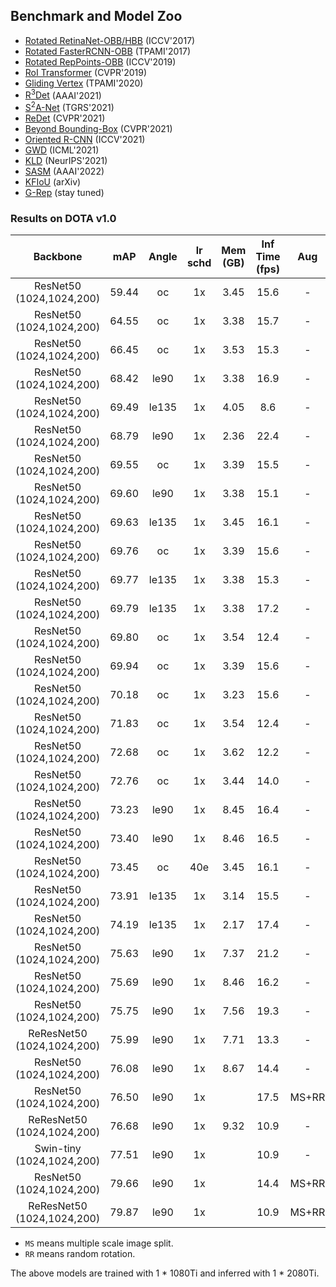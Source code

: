 ## Benchmark and Model Zoo

- [Rotated RetinaNet-OBB/HBB](../../configs/rotated_retinanet/README.md) (ICCV'2017)
- [Rotated FasterRCNN-OBB](../../configs/rotated_faster_rcnn/README.md) (TPAMI'2017)
- [Rotated RepPoints-OBB](../../configs/rotated_reppoints/README.md) (ICCV'2019)
- [RoI Transformer](../../configs/roi_trans/README.md) (CVPR'2019)
- [Gliding Vertex](../../configs/gliding_vertex/README.md) (TPAMI'2020)
- [R<sup>3</sup>Det](../../configs/r3det/README.md) (AAAI'2021)
- [S<sup>2</sup>A-Net](../../configs/s2anet/README.md) (TGRS'2021)
- [ReDet](../../configs/redet/README.md) (CVPR'2021)
- [Beyond Bounding-Box](../../configs/cfa/README.md) (CVPR'2021)
- [Oriented R-CNN](../../configs/oriented_rcnn/README.md) (ICCV'2021)
- [GWD](../../configs/gwd/README.md) (ICML'2021)
- [KLD](../../configs/kld/README.md) (NeurIPS'2021)
- [SASM](configs/sasm_reppoints/README.md) (AAAI'2022)
- [KFIoU](../../configs/kfiou/README.md) (arXiv)
- [G-Rep](../../configs/g_reppoints/README.md) (stay tuned)

### Results on DOTA v1.0

|    Backbone   |    mAP   | Angle | lr schd | Mem (GB) | Inf Time (fps) | Aug | Batch Size | Configs | Download |
|:------------:|:----------:|:-----------:|:---------:|:---------:|:---------:|:---------:|:---------:|:---------:|:-------------:|
| ResNet50 (1024,1024,200) | 59.44 | oc | 1x | 3.45 | 15.6 | - | 2 | [rotated_reppoints_r50_fpn_1x_dota_oc](../../configs/rotated_reppoints/rotated_reppoints_r50_fpn_1x_dota_oc.py) |  [model](https://download.openmmlab.com/mmrotate/v0.1.0/rotated_reppoints/rotated_reppoints_r50_fpn_1x_dota_oc/rotated_reppoints_r50_fpn_1x_dota_oc-d38ce217.pth) &#124; [log](https://download.openmmlab.com/mmrotate/v0.1.0/rotated_reppoints/rotated_reppoints_r50_fpn_1x_dota_oc/rotated_reppoints_r50_fpn_1x_dota_oc_20220205_145010.log.json)
| ResNet50 (1024,1024,200) | 64.55 | oc | 1x | 3.38 | 15.7 | - | 2 | [rotated_retinanet_hbb_r50_fpn_1x_dota_oc](../../configs/rotated_retinanet/rotated_retinanet_hbb_r50_fpn_1x_dota_oc.py) |  [model](https://download.openmmlab.com/mmrotate/v0.1.0/rotated_retinanet/rotated_retinanet_hbb_r50_fpn_1x_dota_oc/rotated_retinanet_hbb_r50_fpn_1x_dota_oc-e8a7c7df.pth) &#124; [log](https://download.openmmlab.com/mmrotate/v0.1.0/rotated_retinanet/rotated_retinanet_hbb_r50_fpn_1x_dota_oc/rotated_retinanet_hbb_r50_fpn_1x_dota_oc_20220121_095315.log.json)
| ResNet50 (1024,1024,200) | 66.45 | oc | 1x | 3.53 | 15.3 | - | 2 | [sasm_reppoints_r50_fpn_1x_dota_oc](../../configs/sasm/sasm_reppoints_r50_fpn_1x_dota_oc.py) |  [model](https://download.openmmlab.com/mmrotate/v0.1.0/sasm/sasm_reppoints_r50_fpn_1x_dota_oc/sasm_reppoints_r50_fpn_1x_dota_oc-6d9edded.pth) &#124; [log](https://download.openmmlab.com/mmrotate/v0.1.0/sasm/sasm_reppoints_r50_fpn_1x_dota_oc/sasm_reppoints_r50_fpn_1x_dota_oc_20220205_144938.log.json)
| ResNet50 (1024,1024,200) | 68.42 | le90 | 1x | 3.38 | 16.9 | - | 2 | [rotated_retinanet_obb_r50_fpn_1x_dota_le90](../../configs/rotated_retinanet/rotated_retinanet_obb_r50_fpn_1x_dota_le90.py) |  [model](https://download.openmmlab.com/mmrotate/v0.1.0/rotated_retinanet/rotated_retinanet_obb_r50_fpn_1x_dota_le90/rotated_retinanet_obb_r50_fpn_1x_dota_le90-c0097bc4.pth) &#124; [log](https://download.openmmlab.com/mmrotate/v0.1.0/rotated_retinanet/rotated_retinanet_obb_r50_fpn_1x_dota_le90/rotated_retinanet_obb_r50_fpn_1x_dota_le90_20220128_130740.log.json)
| ResNet50 (1024,1024,200) | 69.49 | le135 | 1x | 4.05 | 8.6 | - | 2 | [g_reppoints_r50_fpn_1x_dota_le135](../../configs/g_reppoints/g_reppoints_r50_fpn_1x_dota_le135.py) |  [model](https://download.openmmlab.com/mmrotate/v0.1.0/g_reppoints/g_reppoints_r50_fpn_1x_dota_le135/g_reppoints_r50_fpn_1x_dota_le135-b840eed7.pth) &#124; [log](https://download.openmmlab.com/mmrotate/v0.1.0/g_reppoints/g_reppoints_r50_fpn_1x_dota_le135/g_reppoints_r50_fpn_1x_dota_le135_20220202_233631.log.json)
| ResNet50 (1024,1024,200) | 68.79 | le90 | 1x | 2.36 | 22.4 | - | 2 | [rotated_retinanet_obb_r50_fpn_fp16_1x_dota_le90](../../configs/rotated_retinanet_obb_r50_fpn_fp16_1x_dota_le90.py) |  [model](https://download.openmmlab.com/mmrotate/v0.1.0/rotated_retinanet/rotated_retinanet_obb_r50_fpn_fp16_1x_dota_le90/rotated_retinanet_obb_r50_fpn_fp16_1x_dota_le90-01de71b5.pth) &#124; [log](https://download.openmmlab.com/mmrotate/v0.1.0/rotated_retinanet/rotated_retinanet_obb_r50_fpn_fp16_1x_dota_le90/rotated_retinanet_obb_r50_fpn_fp16_1x_dota_le90_20220303_183714.log.json)
| ResNet50 (1024,1024,200) | 69.55 | oc | 1x | 3.39 | 15.5 | - | 2 | [rotated_retinanet_hbb_gwd_r50_fpn_1x_dota_oc](../../configs/gwd/rotated_retinanet_hbb_gwd_r50_fpn_1x_dota_oc.py) |  [model](https://download.openmmlab.com/mmrotate/v0.1.0/gwd/rotated_retinanet_hbb_gwd_r50_fpn_1x_dota_oc/rotated_retinanet_hbb_gwd_r50_fpn_1x_dota_oc-41fd7805.pth) &#124; [log](https://download.openmmlab.com/mmrotate/v0.1.0/gwd/rotated_retinanet_hbb_gwd_r50_fpn_1x_dota_oc/rotated_retinanet_hbb_gwd_r50_fpn_1x_dota_oc_20220120_152421.log.json)
| ResNet50 (1024,1024,200) | 69.60 | le90 | 1x | 3.38 | 15.1 | - | 2 | [rotated_retinanet_hbb_kfiou_r50_fpn_1x_dota_le90](../../configs/kfiou/rotated_retinanet_hbb_kfiou_r50_fpn_1x_dota_le90.py) |  [model](https://download.openmmlab.com/mmrotate/v0.1.0/kfiou/rotated_retinanet_hbb_kfiou_r50_fpn_1x_dota_le90/rotated_retinanet_hbb_kfiou_r50_fpn_1x_dota_le90-03e02f75.pth) &#124; [log](https://download.openmmlab.com/mmrotate/v0.1.0/kfiou/rotated_retinanet_hbb_kfiou_r50_fpn_1x_dota_le90/rotated_retinanet_hbb_kfiou_r50_fpn_1x_dota_le90_20220209_173225.log.json)
| ResNet50 (1024,1024,200) | 69.63 | le135 | 1x | 3.45 | 16.1 | - | 2 | [cfa_r50_fpn_1x_dota_le135](../../configs/cfa/cfa_r50_fpn_1x_dota_le135.py) |  [model](https://download.openmmlab.com/mmrotate/v0.1.0/cfa/cfa_r50_fpn_1x_dota_le135/cfa_r50_fpn_1x_dota_le135-aed1cbc6.pth) &#124; [log](https://download.openmmlab.com/mmrotate/v0.1.0/cfa/cfa_r50_fpn_1x_dota_le135/cfa_r50_fpn_1x_dota_le135_20220205_144859.log.json)
| ResNet50 (1024,1024,200) | 69.76 | oc | 1x | 3.39 | 15.6 | - | 2 | [rotated_retinanet_hbb_kfiou_r50_fpn_1x_dota_oc](../../configs/kfiou/rotated_retinanet_hbb_kfiou_r50_fpn_1x_dota_oc.py) |  [model](https://download.openmmlab.com/mmrotate/v0.1.0/kfiou/rotated_retinanet_hbb_kfiou_r50_fpn_1x_dota_oc/rotated_retinanet_hbb_kfiou_r50_fpn_1x_dota_oc-c00be030.pth) &#124; [log](https://download.openmmlab.com/mmrotate/v0.1.0/kfiou/rotated_retinanet_hbb_kfiou_r50_fpn_1x_dota_oc/rotated_retinanet_hbb_kfiou_r50_fpn_1x_dota_oc_20220126_081643.log.json)
| ResNet50 (1024,1024,200) | 69.77 | le135 | 1x | 3.38 | 15.3 | - | 2 | [rotated_retinanet_hbb_kfiou_r50_fpn_1x_dota_le135](../../configs/kfiou/rotated_retinanet_hbb_kfiou_r50_fpn_1x_dota_le135.py) |  [model](https://download.openmmlab.com/mmrotate/v0.1.0/kfiou/rotated_retinanet_hbb_kfiou_r50_fpn_1x_dota_le135/rotated_retinanet_hbb_kfiou_r50_fpn_1x_dota_le135-0eaa4156.pth) &#124; [log](https://download.openmmlab.com/mmrotate/v0.1.0/kfiou/rotated_retinanet_hbb_kfiou_r50_fpn_1x_dota_le135/rotated_retinanet_hbb_kfiou_r50_fpn_1x_dota_le135_20220209_173257.log.json)
| ResNet50 (1024,1024,200) | 69.79 | le135 | 1x | 3.38 | 17.2 | - | 2 | [rotated_retinanet_obb_r50_fpn_1x_dota_le135](../../configs/rotated_retinanet/rotated_retinanet_obb_r50_fpn_1x_dota_le135.py) |  [model](https://download.openmmlab.com/mmrotate/v0.1.0/rotated_retinanet/rotated_retinanet_obb_r50_fpn_1x_dota_le135/rotated_retinanet_obb_r50_fpn_1x_dota_le135-e4131166.pth) &#124; [log](https://download.openmmlab.com/mmrotate/v0.1.0/rotated_retinanet/rotated_retinanet_obb_r50_fpn_1x_dota_le135/rotated_retinanet_obb_r50_fpn_1x_dota_le135_20220128_130755.log.json)
| ResNet50 (1024,1024,200) | 69.80 | oc | 1x | 3.54 | 12.4 | - | 2 | [r3det_r50_fpn_1x_dota_oc](../../configs/r3det/r3det_r50_fpn_1x_dota_oc.py) | [model](https://download.openmmlab.com/mmrotate/v0.1.0/r3det/r3det_r50_fpn_1x_dota_oc/r3det_r50_fpn_1x_dota_oc-b1fb045c.pth) &#124; [log](https://download.openmmlab.com/mmrotate/v0.1.0/r3det/r3det_r50_fpn_1x_dota_oc/r3det_r50_fpn_1x_dota_oc_20220126_191226.log.json)
| ResNet50 (1024,1024,200) | 69.94 | oc | 1x | 3.39 | 15.6 | - | 2 | [rotated_retinanet_hbb_kld_r50_fpn_1x_dota_oc](../../configs/kld/rotated_retinanet_hbb_kld_r50_fpn_1x_dota_oc.py) |  [model](https://download.openmmlab.com/mmrotate/v0.1.0/kld/rotated_retinanet_hbb_kld_r50_fpn_1x_dota_oc/rotated_retinanet_hbb_kld_r50_fpn_1x_dota_oc-49c1f937.pth) &#124; [log](https://download.openmmlab.com/mmrotate/v0.1.0/kld/rotated_retinanet_hbb_kld_r50_fpn_1x_dota_oc/rotated_retinanet_hbb_kld_r50_fpn_1x_dota_oc_20220125_201832.log.json)
| ResNet50 (1024,1024,200) | 70.18 | oc | 1x | 3.23 | 15.6 | - | 2 | [r3det_tiny_r50_fpn_1x_dota_oc](../../configs/r3det/r3det_tiny_r50_fpn_1x_dota_oc.py) | [model](https://download.openmmlab.com/mmrotate/v0.1.0/r3det/r3det_tiny_r50_fpn_1x_dota_oc/r3det_tiny_r50_fpn_1x_dota_oc-c98a616c.pth) &#124; [log](https://download.openmmlab.com/mmrotate/v0.1.0/r3det/r3det_tiny_r50_fpn_1x_dota_oc/r3det_tiny_r50_fpn_1x_dota_oc_20220209_171624.log.json)
| ResNet50 (1024,1024,200) | 71.83 | oc | 1x | 3.54 | 12.4 | - | 2 | [r3det_kld_r50_fpn_1x_dota_oc](../../configs/kld/r3det_kld_r50_fpn_1x_dota_oc.py) |  [model](https://download.openmmlab.com/mmrotate/v0.1.0/kld/r3det_kld_r50_fpn_1x_dota_oc/r3det_kld_r50_fpn_1x_dota_oc-31866226.pth) &#124; [log](https://download.openmmlab.com/mmrotate/v0.1.0/kld/r3det_kld_r50_fpn_1x_dota_oc/r3det_kld_r50_fpn_1x_dota_oc_20220210_114049.log.json)
| ResNet50 (1024,1024,200) | 72.68 | oc | 1x | 3.62 | 12.2 | - | 2 | [r3det_kfiou_ln_r50_fpn_1x_dota_oc](../../configs/kfiou/r3det_kfiou_ln_r50_fpn_1x_dota_oc.py) |  [model](https://download.openmmlab.com/mmrotate/v0.1.0/kfiou/r3det_kfiou_ln_r50_fpn_1x_dota_oc/r3det_kfiou_ln_r50_fpn_1x_dota_oc-8e7f049d.pth) &#124; [log](https://download.openmmlab.com/mmrotate/v0.1.0/kfiou/r3det_kfiou_ln_r50_fpn_1x_dota_oc/r3det_kfiou_ln_r50_fpn_1x_dota_oc_20220123_074507.log.json)
| ResNet50 (1024,1024,200) | 72.76 | oc | 1x | 3.44 | 14.0 | - | 2 | [r3det_tiny_kld_r50_fpn_1x_dota_oc](../../configs/kld/r3det_tiny_kld_r50_fpn_1x_dota_oc.py) | [model](https://download.openmmlab.com/mmrotate/v0.1.0/kld/r3det_tiny_kld_r50_fpn_1x_dota_oc/r3det_tiny_kld_r50_fpn_1x_dota_oc-589e142a.pth) &#124; [log](https://download.openmmlab.com/mmrotate/v0.1.0/kld/r3det_tiny_kld_r50_fpn_1x_dota_oc/r3det_tiny_kld_r50_fpn_1x_dota_oc_20220209_172917.log.json)
| ResNet50 (1024,1024,200) | 73.23 | le90 | 1x | 8.45 | 16.4 | - | 2 | [gliding_vertex_r50_fpn_1x_dota_le90](../../configs/gliding_vertex/gliding_vertex_r50_fpn_1x_dota_le90.py) | [model](https://download.openmmlab.com/mmrotate/v0.1.0/gliding_vertex/gliding_vertex_r50_fpn_1x_dota_le90/gliding_vertex_r50_fpn_1x_dota_le90-12e7423c.pth) &#124; [log](https://download.openmmlab.com/mmrotate/v0.1.0/gliding_vertex/gliding_vertex_r50_fpn_1x_dota_le90/gliding_vertex_r50_fpn_1x_dota_le90_20220129_085529.log.json)
| ResNet50 (1024,1024,200) | 73.40 | le90 | 1x | 8.46 | 16.5 | - | 2 | [rotated_faster_rcnn_r50_fpn_1x_dota_le90](../../configs/rotated_faster_rcnn/rotated_faster_rcnn_r50_fpn_1x_dota_le90.py) | [model](https://download.openmmlab.com/mmrotate/v0.1.0/rotated_faster_rcnn/rotated_faster_rcnn_r50_fpn_1x_dota_le90/rotated_faster_rcnn_r50_fpn_1x_dota_le90-0393aa5c.pth) &#124; [log](https://download.openmmlab.com/mmrotate/v0.1.0/rotated_faster_rcnn/rotated_faster_rcnn_r50_fpn_1x_dota_le90/rotated_faster_rcnn_r50_fpn_1x_dota_le90_20220131_082156.log.json)
| ResNet50 (1024,1024,200) | 73.45 | oc | 40e | 3.45 | 16.1 | - | 2 | [cfa_r50_fpn_40e_dota_oc](../../configs/cfa/cfa_r50_fpn_40e_dota_oc.py) |  [model](https://download.openmmlab.com/mmrotate/v0.1.0/cfa/cfa_r50_fpn_40e_dota_oc/cfa_r50_fpn_40e_dota_oc-2f387232.pth) &#124; [log](https://download.openmmlab.com/mmrotate/v0.1.0/cfa/cfa_r50_fpn_40e_dota_oc/cfa_r50_fpn_40e_dota_oc_20220209_171237.log.json)
| ResNet50 (1024,1024,200) | 73.91 | le135 | 1x | 3.14 | 15.5 | - | 2 | [s2anet_r50_fpn_1x_dota_le135](../../configs/s2anet/s2anet_r50_fpn_1x_dota_le135.py) | [model](https://download.openmmlab.com/mmrotate/v0.1.0/s2anet/s2anet_r50_fpn_1x_dota_le135/s2anet_r50_fpn_1x_dota_le135-5dfcf396.pth) &#124; [log](https://download.openmmlab.com/mmrotate/v0.1.0/s2anet/s2anet_r50_fpn_1x_dota_le135/s2anet_r50_fpn_1x_dota_le135_20220124_163529.log.json)
| ResNet50 (1024,1024,200) | 74.19 | le135 | 1x | 2.17 | 17.4 | - | 2 | [s2anet_r50_fpn_fp16_1x_dota_le135](../../configs/s2anet_r50_fpn_fp16_1x_dota_le135.py) | [model](https://download.openmmlab.com/mmrotate/v0.1.0/s2anet/s2anet_r50_fpn_fp16_1x_dota_le135/s2anet_r50_fpn_fp16_1x_dota_le135-5cac515c.pth) &#124; [log](https://download.openmmlab.com/mmrotate/v0.1.0/s2anet/s2anet_r50_fpn_fp16_1x_dota_le135/s2anet_r50_fpn_fp16_1x_dota_le135_20220303_194910.log.json)
| ResNet50 (1024,1024,200) | 75.63 | le90 | 1x | 7.37 | 21.2 | - | 2 | [oriented_rcnn_r50_fpn_fp16_1x_dota_le90](../../configs/oriented_rcnn_r50_fpn_fp16_1x_dota_le90.py) | [model](https://download.openmmlab.com/mmrotate/v0.1.0/oriented_rcnn/oriented_rcnn_r50_fpn_fp16_1x_dota_le90/oriented_rcnn_r50_fpn_fp16_1x_dota_le90-57c88621.pth) &#124; [log](https://download.openmmlab.com/mmrotate/v0.1.0/oriented_rcnn/oriented_rcnn_r50_fpn_fp16_1x_dota_le90/oriented_rcnn_r50_fpn_fp16_1x_dota_le90_20220303_195049.log.json)
| ResNet50 (1024,1024,200) | 75.69 | le90 | 1x | 8.46 | 16.2 | - | 2 | [oriented_rcnn_r50_fpn_1x_dota_le90](../../configs/oriented_rcnn/oriented_rcnn_r50_fpn_1x_dota_le90.py) | [model](https://download.openmmlab.com/mmrotate/v0.1.0/oriented_rcnn/oriented_rcnn_r50_fpn_1x_dota_le90/oriented_rcnn_r50_fpn_1x_dota_le90-6d2b2ce0.pth) &#124; [log](https://download.openmmlab.com/mmrotate/v0.1.0/oriented_rcnn/oriented_rcnn_r50_fpn_1x_dota_le90/oriented_rcnn_r50_fpn_1x_dota_le90_20220127_100150.log.json)
| ResNet50 (1024,1024,200) | 75.75 | le90 | 1x | 7.56 | 19.3 | - | 2 | [roi_trans_r50_fpn_fp16_1x_dota_le90](../../configs/roi_trans_r50_fpn_fp16_1x_dota_le90.py) | [model](https://download.openmmlab.com/mmrotate/v0.1.0/roi_trans/roi_trans_r50_fpn_fp16_1x_dota_le90/roi_trans_r50_fpn_fp16_1x_dota_le90-62eb88b1.pth) &#124; [log](https://download.openmmlab.com/mmrotate/v0.1.0/roi_trans/roi_trans_r50_fpn_fp16_1x_dota_le90/roi_trans_r50_fpn_fp16_1x_dota_le90_20220303_193513.log.json)
| ReResNet50 (1024,1024,200) | 75.99 | le90 | 1x | 7.71 | 13.3 | - | 2 | [redet_re50_refpn_fp16_1x_dota_le90](../../configs/redet_re50_refpn_fp16_1x_dota_le90.py) | [model](https://download.openmmlab.com/mmrotate/v0.1.0/redet/redet_re50_refpn_fp16_1x_dota_le90/redet_re50_refpn_fp16_1x_dota_le90-1e34da2d.pth) &#124; [log](https://download.openmmlab.com/mmrotate/v0.1.0/redet/redet_re50_refpn_fp16_1x_dota_le90/redet_re50_refpn_fp16_1x_dota_le90_20220303_194725.log.json)
| ResNet50 (1024,1024,200) | 76.08 | le90 | 1x | 8.67 | 14.4 | - | 2 | [roi_trans_r50_fpn_1x_dota_le90](../../configs/roi_trans/roi_trans_r50_fpn_1x_dota_le90.py) | [model](https://download.openmmlab.com/mmrotate/v0.1.0/roi_trans/roi_trans_r50_fpn_1x_dota_le90/roi_trans_r50_fpn_1x_dota_le90-d1f0b77a.pth) &#124; [log](https://download.openmmlab.com/mmrotate/v0.1.0/roi_trans/roi_trans_r50_fpn_1x_dota_le90/roi_trans_r50_fpn_1x_dota_le90_20220130_132727.log.json)
| ResNet50 (1024,1024,200) | 76.50 | le90 | 1x |   | 17.5 | MS+RR | 2 | [rotated_retinanet_obb_r50_fpn_1x_dota_ms_rr_le90](../../configs/rotated_retinanet/rotated_retinanet_obb_r50_fpn_1x_dota_ms_rr_le90.py) |  [model](https://download.openmmlab.com/mmrotate/v0.1.0/rotated_retinanet/rotated_retinanet_obb_r50_fpn_1x_dota_ms_rr_le90/rotated_retinanet_obb_r50_fpn_1x_dota_ms_rr_le90-1da1ec9c.pth) &#124; [log](https://download.openmmlab.com/mmrotate/v0.1.0/rotated_retinanet/rotated_retinanet_obb_r50_fpn_1x_dota_ms_rr_le90/rotated_retinanet_obb_r50_fpn_1x_dota_ms_rr_le90_20220210_114843.log.json)
| ReResNet50 (1024,1024,200) | 76.68| le90 | 1x | 9.32 | 10.9 | - | 2 | [redet_re50_refpn_1x_dota_le90](../../configs/redet/redet_re50_refpn_1x_dota_le90.py) | [model](https://download.openmmlab.com/mmrotate/v0.1.0/redet/redet_re50_fpn_1x_dota_le90/redet_re50_fpn_1x_dota_le90-724ab2da.pth) &#124; [log](https://download.openmmlab.com/mmrotate/v0.1.0/redet/redet_re50_fpn_1x_dota_le90/redet_re50_fpn_1x_dota_le90_20220130_132751.log.json)
| Swin-tiny (1024,1024,200) | 77.51 | le90 | 1x |   | 10.9 | - | 2 | [roi_trans_swin_tiny_fpn_1x_dota_le90](../../configs/roi_trans/roi_trans_swin_tiny_fpn_1x_dota_le90.py) | [model](https://download.openmmlab.com/mmrotate/v0.1.0/roi_trans/roi_trans_swin_tiny_fpn_1x_dota_le90/roi_trans_swin_tiny_fpn_1x_dota_le90-ddeee9ae.pth) &#124; [log](https://download.openmmlab.com/mmrotate/v0.1.0/roi_trans/roi_trans_swin_tiny_fpn_1x_dota_le90/roi_trans_swin_tiny_fpn_1x_dota_le90_20220131_083622.log.json)
| ResNet50 (1024,1024,200) | 79.66 | le90 | 1x |   | 14.4 | MS+RR | 2 | [roi_trans_r50_fpn_1x_dota_ms_le90](../../configs/roi_trans/roi_trans_r50_fpn_1x_dota_ms_le90.py) | [model](https://download.openmmlab.com/mmrotate/v0.1.0/roi_trans/roi_trans_r50_fpn_1x_dota_ms_rr_le90/roi_trans_r50_fpn_1x_dota_ms_rr_le90-fa99496f.pth) &#124; [log](https://download.openmmlab.com/mmrotate/v0.1.0/roi_trans/roi_trans_r50_fpn_1x_dota_ms_rr_le90/roi_trans_r50_fpn_1x_dota_ms_rr_le90_20220205_171729.log.json)
| ReResNet50 (1024,1024,200) | 79.87 | le90 | 1x |  | 10.9 | MS+RR | 2 | [redet_re50_refpn_1x_dota_ms_rr_le90](../../configs/redet/redet_re50_refpn_1x_dota_ms_rr_le90.py) | [model](https://download.openmmlab.com/mmrotate/v0.1.0/redet/redet_re50_fpn_1x_dota_ms_rr_le90/redet_re50_fpn_1x_dota_ms_rr_le90-fc9217b5.pth) &#124; [log](https://download.openmmlab.com/mmrotate/v0.1.0/redet/redet_re50_fpn_1x_dota_ms_rr_le90/redet_re50_fpn_1x_dota_ms_rr_le90_20220206_105343.log.json)

- `MS` means multiple scale image split.
- `RR` means random rotation.

The above models are trained with 1 * 1080Ti and inferred with 1 * 2080Ti.
